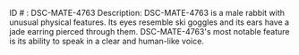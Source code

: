 ID # : DSC-MATE-4763
Description: DSC-MATE-4763 is a male rabbit with unusual physical features. Its eyes resemble ski goggles and its ears have a jade earring pierced through them. DSC-MATE-4763's most notable feature is its ability to speak in a clear and human-like voice.